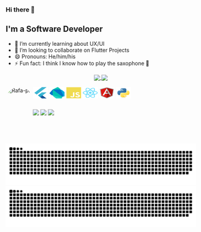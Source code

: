 ### Hi there 👋
## I'm a Software Developer

- 🌱 I’m currently learning about UX/UI
- 👯 I’m looking to collaborate on Flutter Projects
- 😄 Pronouns: He/him/his
- ⚡ Fun fact: I think I know how to play the saxophone 🎷

<div align="center">
  <a href="https://github.com/carrizomiguel/github-readme-stats">
    <img width="400" align="center" src="https://github-readme-stats.anuraghazra1.vercel.app/api?username=carrizomiguel&show_icons=true&theme=dark&include_all_commits=true&count_private=true" />
  </a>
  <a href="https://github.com/carrizomiguel/github-readme-stats">
    <img align="center" src="https://github-readme-stats.anuraghazra1.vercel.app/api/top-langs/?username=carrizomiguel&layout=compact&langs_count=7&theme=dark&exclude_repo=netflix_web_github_page&hide=html" />
  </a>
</div>
 
<div style="display: inline_block"><br>
  <img align="left" alt="Rafa-pic" height="150" style="border-radius:50px;" src="https://media.discordapp.net/attachments/877725144355848256/936051833552654366/gif.gif?width=450&height=431">
  <img align="center" alt="Rafa-Csharp" height="30" width="40" src="https://raw.githubusercontent.com/devicons/devicon/master/icons/flutter/flutter-original.svg">
  <img align="center" alt="Rafa-Ts" height="30" width="40" src="https://raw.githubusercontent.com/devicons/devicon/master/icons/dart/dart-original.svg">
  <img align="center" alt="Rafa-Js" height="30" width="40" src="https://raw.githubusercontent.com/devicons/devicon/master/icons/javascript/javascript-plain.svg">
  <img align="center" alt="Rafa-React" height="30" width="40" src="https://raw.githubusercontent.com/devicons/devicon/master/icons/react/react-original.svg">
  <img align="center" alt="Rafa-HTML" height="30" width="40" src="https://raw.githubusercontent.com/devicons/devicon/master/icons/angularjs/angularjs-original.svg">
  <img align="center" alt="Rafa-Python" height="30" width="40" src="https://raw.githubusercontent.com/devicons/devicon/master/icons/python/python-original.svg">
</div>

##

<div> 
  <a href="https://www.linkedin.com/in/miguel-carrizo-228a2b20b/" target="_blank"><img src="https://img.shields.io/badge/LinkedIn-0077B5?style=for-the-badge&logo=linkedin&logoColor=white" target="_blank"></a>
  <a href="https://open.spotify.com/user/f9jja0gg68agtzixapps8rs9v?si=9db2a401fe0941fc" target="_blank"><img src="https://img.shields.io/badge/Spotify-1ED760?&style=for-the-badge&logo=spotify&logoColor=white" target="_blank"></a>
  <a href="https://www.youtube.com/channel/UCWhr-0oaY91WqZb2CqzIvPw" target="_blank"><img src="https://img.shields.io/badge/YouTube-FF0000?style=for-the-badge&logo=youtube&logoColor=white" target="_blank"></a>
  
  ![snake gif](https://github.com/carrizomiguel/carrizomiguel/blob/output/github-snake.svg#gh-dark-mode-only)![snake gif](https://github.com/carrizomiguel/carrizomiguel/blob/output/github-snake-dark.svg#gh-light-mode-only)
  
</div>
 
